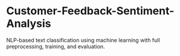 # Customer-Feedback-Sentiment-Analysis
NLP-based text classification using machine learning with full preprocessing, training, and evaluation.

